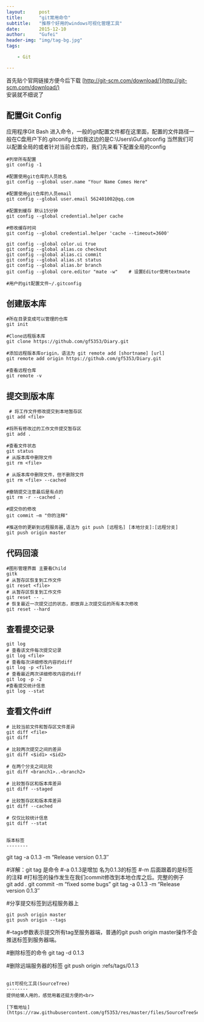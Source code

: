 ```yaml
---
layout:     post
title:      "git常用命令"
subtitle:   "推荐个好用的windows可视化管理工具"
date:       2015-12-10
author:     "Gufei"
header-img: "img/tag-bg.jpg"
tags:

    - Git

---
```


首先贴个官网链接方便今后下载 [http://git-scm.com/download/](http://git-scm.com/download/)<br>
安装就不细说了

配置Git Config
--------
应用程序Git Bash 进入命令，一般的git配置文件都在这里面，配置的文件路径一般在C盘用户下的.gitconifg
比如我这边的是C:\Users\Guf\.gitconfig
当然我们可以配置全局的或者针对当前仓库的，我们先来看下配置全局的config

```
#列举所有配置
git config -1 

#配置使用git仓库的人员姓名
git config --global user.name "Your Name Comes Here"

#配置使用git仓库的人员email
git config --global user.email 562401002@qq.com

#配置到缓存 默认15分钟
git config --global credential.helper cache 

#修改缓存时间
git config --global credential.helper 'cache --timeout=3600'  

git config --global color.ui true
git config --global alias.co checkout
git config --global alias.ci commit
git config --global alias.st status
git config --global alias.br branch
git config --global core.editor "mate -w"    # 设置Editor使用textmate

#用户的git配置文件~/.gitconfig
```

创建版本库
--------


```
#所在目录变成可以管理的仓库
git init

#Clone远程版本库  
git clone https://github.com/gf5353/Diary.git

#添加远程版本库origin，语法为 git remote add [shortname] [url]  
git remote add origin https://github.com/gf5353/Diary.git 
  
#查看远程仓库  
git remote -v  
```

提交到版本库
--------


```
 # 将工作文件修改提交到本地暂存区
git add <file>       

#将所有修改过的工作文件提交暂存区    
git add .  

#查看文件状态  
git status 
# 从版本库中删除文件 
git rm <file>        

# 从版本库中删除文件，但不删除文件  
git rm <file> --cached

#撤销提交注意最后是有点的
git rm -r --cached . 

#提交你的修改  
git commit –m "你的注释"  

#推送你的更新到远程服务器,语法为 git push [远程名] [本地分支]:[远程分支]  
git push origin master   
```

代码回滚
--------

```
#图形管理界面 主要看Child
gitk 
# 从暂存区恢复到工作文件 
git reset <file>   
# 从暂存区恢复到工作文件  
git reset -- .      
# 恢复最近一次提交过的状态，即放弃上次提交后的所有本次修改  
git reset --hard   
```

查看提交记录
--------
```
git log  
# 查看该文件每次提交记录  
git log <file>     
# 查看每次详细修改内容的diff
git log -p <file>     
# 查看最近两次详细修改内容的diff  
git log -p -2       
#查看提交统计信息  
git log --stat      
```
查看文件diff
--------
```
# 比较当前文件和暂存区文件差异
git diff <file>     
git diff

# 比较两次提交之间的差异
git diff <$id1> <$id2>   

# 在两个分支之间比较
git diff <branch1>..<branch2> 

# 比较暂存区和版本库差异
git diff --staged   

# 比较暂存区和版本库差异
git diff --cached   

# 仅仅比较统计信息 
git diff --stat         


版本标签
--------

```
git tag -a 0.1.3 -m “Release version 0.1.3″

#详解：git tag 是命令
#-a 0.1.3是增加 名为0.1.3的标签
#-m 后面跟着的是标签的注释
#打标签的操作发生在我们commit修改到本地仓库之后。完整的例子<br>
git add .
git commit -m “fixed some bugs”
git tag -a 0.1.3 -m “Release version 0.1.3″

#分享提交标签到远程服务器上

    git push origin master
    git push origin --tags
    
#–tags参数表示提交所有tag至服务器端，普通的git push origin master操作不会推送标签到服务器端。

#删除标签的命令
git tag -d 0.1.3

#删除远端服务器的标签
git push origin :refs/tags/0.1.3
```

git可视化工具(SourceTree)
--------
提供给懒人用的，感觉用着还挺方便的<br>

[下载地址](https://raw.githubusercontent.com/gf5353/res/master/files/SourceTreeSetup_1.4.0.zip)
